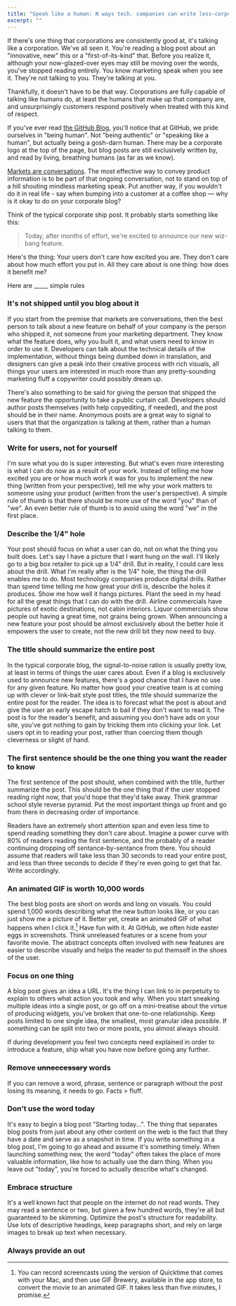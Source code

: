 ```yaml
---
title: "Speak like a human: N ways tech. companies can write less-corporate blog posts"
excerpt: ""
---
```


If there's one thing that corporations are consistently good at, it's talking like a corporation. We've all seen it. You're reading a blog post about an "innovative, new" this or a "first-of-its-kind" that. Before you realize it, although your now-glazed-over eyes may still be moving over the words, you've stopped reading entirely. You know marketing speak when you see it. They're not talking to you. They're talking at you.

Thankfully, it doesn't have to be that way. Corporations are fully capable of talking like humans do, at least the humans that make up that company are, and unsurprisingly customers respond positively when treated with this kind of respect.

If you've ever read [the GitHub Blog](https://github.com/blog), you'll notice that at GitHub, we pride ourselves in "being human". Not "being authentic" or "speaking like a human", but actually being a gosh-darn human. There may be a corporate logo at the top of the page, but blog posts are still exclusively written by, and read by living, breathing humans (as far as we know).

[Markets are conversations](http://newclues.cluetrain.com). The most effective way to convey product information is to be part of that ongoing conversation, not to stand on top of a hill shouting mindless marketing speak. Put another way, if you wouldn't do it in real life - say when bumping into a customer at a coffee shop — why is it okay to do on your corporate blog?

Think of the typical corporate ship post. It probably starts something like this:

> Today, after months of effort, we're excited to announce our new wiz-bang feature.

Here's the thing: Your users don't care how excited you are. They don't care about how much effort you put in. All they care about is one thing: how does it benefit me?

Here are _____ simple rules

### It's not shipped until you blog about it

If you start from the premise that markets are conversations, then the best person to talk about a new feature on behalf of your company is the person who shipped it, not someone from your marketing department. They know what the feature does, why you built it, and what users need to know in order to use it. Developers can talk about the technical details of the implementation, without things being dumbed down in translation, and designers can give a peak into their creative process with rich visuals, all things your users are interested in much more than any pretty-sounding marketing fluff a copywriter could possibly dream up.

There's also something to be said for giving the person that shipped the new feature the opportunity to take a public curtain call. Developers should author posts themselves (with help copyediting, if needed), and the post should be in their name. Anonymous posts are a great way to signal to users that that the organization is talking at them, rather than a human talking to them.

### Write for users, not for yourself

I'm sure what you do is super interesting. But what's even more interesting is what I can do now as a result of your work. Instead of telling me how excited you are or how much work it was for you to implement the new thing (written from your perspective), tell me why your work matters to someone using your product (written from the user's perspective). A simple rule of thumb is that there should be more use of the word "you" than of "we". An even better rule of thumb is to avoid using the word "we" in the first place.

### Describe the 1/4" hole

Your post should focus on what a user can do, not on what the thing you built does. Let's say I have a picture that I want hung on the wall. I'll likely go to a big box retailer to pick up a 1/4" drill. But in reality, I could care less about the drill. What I'm really after is the 1/4" hole, the thing the drill enables me to do. Most technology companies produce digital drills. Rather than spend time telling me how great your drill is, describe the holes it produces. Show me how well it hangs pictures. Plant the seed in my head for all the great things that I can do with the drill. Airline commercials have pictures of exotic destinations, not cabin interiors. Liquor commercials show people out having a great time, not grains being grown. When announcing a new feature your post should be almost exclusively about the better hole it empowers the user to create, not the new drill bit they now need to buy.

### The title should summarize the entire post

In the typical corporate blog, the signal-to-noise ration is usually pretty low, at least in terms of things the user cares about. Even if a blog is exclusively used to announce new features, there's a good chance that I have no use for any given feature. No matter how good your creative team is at coming up with clever or link-bait style post titles, the title should summarize the entire post for the reader. The idea is to forecast what the post is about and give the user an early escape hatch to bail if they don't want to read it. The post is for the reader's benefit, and assuming you don't have ads on your site, you've got nothing to gain by tricking them into clicking your link. Let users opt in to reading your post, rather than coercing them though cleverness or slight of hand.

### The first sentence should be the one thing you want the reader to know

The first sentence of the post should, when combined with the title, further summarize the post. This should be the one thing that if the user stopped reading right now, that you'd hope that they'd take away. Think grammar school style reverse pyramid. Put the most important things up front and go from there in decreasing order of importance.

Readers have an extremely short attention span and even less time to spend reading something they don't care about. Imagine a power curve with 80% of readers reading the first sentence, and the probably of a reader continuing dropping off sentance-by-sentance from there. You should assume that readers will take less than 30 seconds to read your entire post, and less than three seconds to decide if they're even going to get that far. Write accordingly.

### An animated GIF is worth 10,000 words

The best blog posts are short on words and long on visuals. You could spend 1,000 words describing what the new button looks like, or you can just show me a picture of it. Better yet, create an animated GIF of what happens when I click it.[^gifs] Have fun with it. At GitHub, we often hide easter eggs in screenshots. Think unreleased features or a scene from your favorite movie. The abstract concepts often involved with new features are easier to describe visually and helps the reader to put themself in the shoes of the user.

### Focus on one thing

A blog post gives an idea a URL. It's the thing I can link to in perpetuity to explain to others what action you took and why. When you start sneaking multiple ideas into a single post, or go off on a mini-treatise about the virtue of producing widgets, you've broken that one-to-one relationship. Keep posts limited to one single idea, the smallest, most granular idea possible. If something can be split into two or more posts, you almost always should.

If during development you feel two concepts need explained in order to introduce a feature, ship what you have now before going any further.

### Remove ~~unneccessary~~ words

If you can remove a word, phrase, sentence or paragraph without the post losing its meaning, it needs to go. Facts > fluff.

### Don't use the word today

It's easy to begin a blog post "Starting today...". The thing that separates blog posts from just about any other content on the web is the fact that they have a date and serve as a snapshot in time. If you write something in a blog post, I'm going to go ahead and assume it's something timely. When launching something new, the word "today" often takes the place of more valuable information, like how to actually use the darn thing. When you leave out "today", you're forced to actually describe what's changed.

### Embrace structure

It's a well known fact that people on the internet do not read words. They may read a sentence or two, but given a few hundred words, they're all but guaranteed to be skimming. Optimize the post's structure for readability. Use lots of descriptive headings, keep paragraphs short, and rely on large images to break up text when necessary.

### Always provide an out

[^gifs]: You can record screencasts using the version of Quicktime that comes with your Mac, and then use GIF Brewery, available in the app store, to convert the movie to an animated GIF. It takes less than five minutes, I promise.
